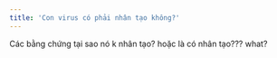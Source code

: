 ```yaml
---
title: 'Con virus có phải nhân tạo không?'
---
```


Các bằng chứng tại sao nó k nhân tạo? hoặc là có nhân tạo??? what?
